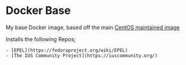Docker Base
=============

My base Docker image, based off the main [CentOS maintained image](https://index.docker.io/_/centos/)

Installs the following Repos;

	- [EPEL](https://fedoraproject.org/wiki/EPEL)
	- [The IUS Community Project](https://iuscommunity.org/)
